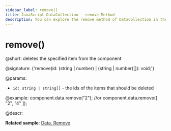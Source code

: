 ```yaml
---
sidebar_label: remove()
title: JavaScript DataCollection - remove Method 
description: You can explore the remove method of DataCollection in the documentation of the DHTMLX JavaScript UI library. Browse developer guides and API reference, try out code examples and live demos, and download a free 30-day evaluation version of DHTMLX Suite.
---
```


# remove()

@short: deletes the specified item from the component

@signature: {'remove(id: (string | number) | (string | number)[]): void;'}

@params:
- `id: string | string[]` - the ids of the items that should be deleted 

@example:
component.data.remove("2");
//or
component.data.remove([ "2", "4" ]);

@descr:

**Related sample**: [Data. Remove](https://snippet.dhtmlx.com/ugdlqgp5)

[comment]: # (@related:window/customization.md#controls-and-operations)
